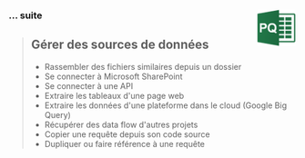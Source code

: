 ###  **... suite** <img align="right" src="../assets/powerQuery.png" alt="Power Query" title="Power Query" widht="auto" height="64px">

> ## **Gérer des sources de données**
> 
> * Rassembler des fichiers similaires depuis un dossier
> * Se connecter à Microsoft SharePoint
> * Se connecter à une API
> * Extraire les tableaux d'une page web
> * Extraire les données d'une plateforme dans le cloud (Google Big Query)
> * Récupérer des data flow d'autres projets
> * Copier une requête depuis son code source
> * Dupliquer ou faire référence à une requête